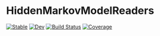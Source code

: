 # HiddenMarkovModelReaders

[![Stable](https://img.shields.io/badge/docs-stable-blue.svg)](https://DanielRivasMD.github.io/HiddenMarkovModelReaders.jl/stable)
[![Dev](https://img.shields.io/badge/docs-dev-blue.svg)](https://DanielRivasMD.github.io/HiddenMarkovModelReaders.jl/dev)
[![Build Status](https://travis-ci.com/DanielRivasMD/HiddenMarkovModelReaders.jl.svg?branch=master)](https://travis-ci.com/DanielRivasMD/HiddenMarkovModelReaders.jl)
[![Coverage](https://codecov.io/gh/DanielRivasMD/HiddenMarkovModelReaders.jl/branch/master/graph/badge.svg)](https://codecov.io/gh/DanielRivasMD/HiddenMarkovModelReaders.jl)
